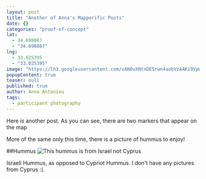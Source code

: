 ```yaml
---
layout: post
title: "Another of Anna's Mapperific Posts"
date: {}
categories: "proof-of-concept"
lat: 
  - 34.698867
  - "34.698867"
lng: 
  - 33.025395
  - "33.025395"
image: "https://lh3.googleusercontent.com/vAN0uXNtnDESrwn4aobVzAAKi9VpWX5sd2y1Uw5RhA=w1620-h911-no"
popupContent: true
teaser: null
published: true
author: Anna Antoniou
tags: 
  - participant photography
---
```


Here is another post. As you can see, there are two markers that appear on the map

More of the same only this time, there is a picture of hummus to enjoy!

##Hummus
![This hummus is from Israel not Cyprus](https://lh3.googleusercontent.com/vAN0uXNtnDESrwn4aobVzAAKi9VpWX5sd2y1Uw5RhA=w1620-h911-no "Again not in Cyprus")

Israeli Hummus, as opposed to Cypriot Hummus. I don't have any pictures from Cyprus :(.
